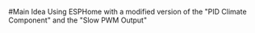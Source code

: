 #Main Idea
Using ESPHome with a modified version of the "PID Climate Component" and the "Slow PWM Output"
